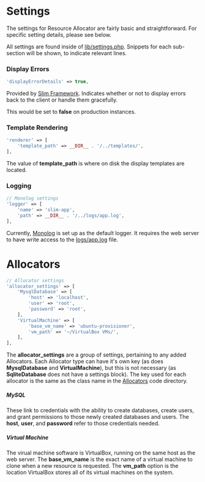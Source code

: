 # Settings

The settings for Resource Allocator are fairly basic and straightforward. For specific setting details, please see below.

All settings are found inside of [lib/settings.php](../lib/settings.php). Snippets for each sub-section will be shown, to indicate relevant lines.

### Display Errors

```php
'displayErrorDetails' => true,
```

Provided by [Slim Framework](http://www.slimframework.com/docs/). Indicates whether or not to display errors back to the client or handle them gracefully.

This would be set to **false** on production instances.

### Template Rendering

```php
'renderer' => [
    'template_path' => __DIR__ . '/../templates/',
],
```

The value of **template_path** is where on disk the display templates are located.

### Logging

```php
// Monolog settings
'logger' => [
    'name' => 'slim-app',
    'path' => __DIR__ . '/../logs/app.log',
],
```

Currently, [Monolog](https://github.com/Seldaek/monolog) is set up as the default logger. It requires the web server to have write access to the [logs/app.log](../logs) file.

# Allocators

```php
// Allocator settings
'allocator_settings' => [
    'MysqlDatabase' => [
        'host' => 'localhost',
        'user' => 'root',
        'password' => 'root',
    ],
    'VirtualMachine' => [
        'base_vm_name' => 'ubuntu-provisioner',
        'vm_path' => '~/VirtualBox VMs/',
    ],
],
```

The **allocator_settings** are a group of settings, pertaining to any added Allocators. Each Allocator type can have it's own key (as does **MysqlDatabase** and **VirtualMachine**), but this is not necessary (as **SqliteDatabase** does not have a settings block). The key used for each allocator is the same as the class name in the [Allocators](../src/Drakenya/ResAll/Allocators) code directory.

##### MySQL

These link to credentials with the ability to create databases, create users, and grant permissions to those newly created databases and users. The **host**, **user**, and **password** refer to those credentials needed.

##### Virtual Machine

The virual machine software is VirtualBox, running on the same host as the web server. The **base_vm_name** is the exact name of a virtual machine to clone when a new resource is requested. The **vm_path** option is the location VirtualBox stores all of its virtual machines on the system.